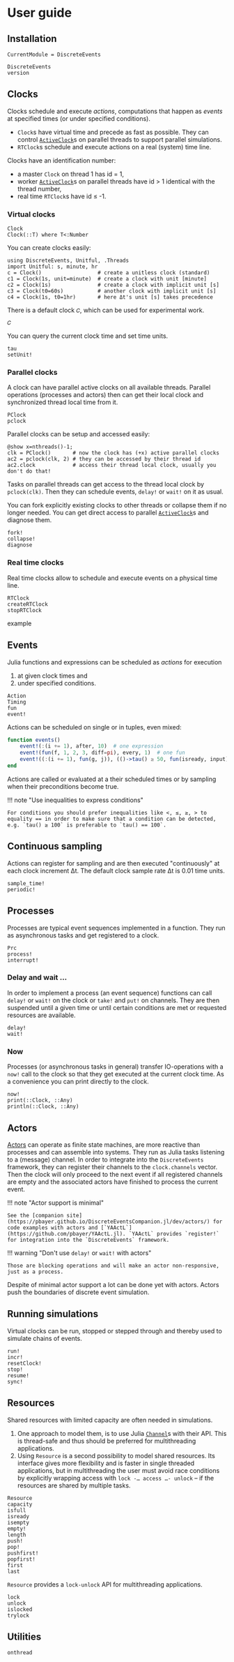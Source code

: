 # User guide

## Installation

```@meta
CurrentModule = DiscreteEvents
```

```@docs
DiscreteEvents
version
```

## Clocks

Clocks schedule and execute *actions*, computations that happen as *events* at specified times (or under specified conditions).

- `Clock`s have virtual time and precede as fast as possible. They can control [`ActiveClock`](@ref)s on parallel threads to support parallel simulations.
- `RTClock`s schedule and execute actions on a real (system) time line.

Clocks have an identification number:

- a master `Clock` on thread 1 has id = 1,
- worker [`ActiveClock`](@ref)s on parallel threads have id > 1 identical with the thread number,
- real time `RTClock`s have id ≤ -1.

### Virtual clocks

```@docs
Clock
Clock(::T) where T<:Number
```

You can create clocks easily:

```@repl usage
using DiscreteEvents, Unitful, .Threads
import Unitful: s, minute, hr
c = Clock()                  # create a unitless clock (standard)
c1 = Clock(1s, unit=minute)  # create a clock with unit [minute]
c2 = Clock(1s)               # create a clock with implicit unit [s]
c3 = Clock(t0=60s)           # another clock with implicit unit [s]
c4 = Clock(1s, t0=1hr)       # here Δt's unit [s] takes precedence
```

There is a default clock `𝐶`, which can be used for experimental work.

```@docs
𝐶
```

You can query the current clock time and set time units.

```@docs
tau
setUnit!
```

### Parallel clocks

A clock can have parallel active clocks on all available threads. Parallel operations (processes and actors) then can get their local clock and synchronized thread local time from it.

```@docs
PClock
pclock
```

Parallel clocks can be setup and accessed easily:

```@repl usage
@show x=nthreads()-1;
clk = PClock()       # now the clock has (+x) active parallel clocks
ac2 = pclock(clk, 2) # they can be accessed by their thread id
ac2.clock            # access their thread local clock, usually you don't do that!
```

Tasks on parallel threads can get access to the thread local clock by `pclock(clk)`. Then they can schedule events, `delay!` or `wait!` on it as usual.

You can fork explicitly existing clocks to other threads or collapse them if no longer needed. You can get direct access to parallel [`ActiveClock`](@ref)s and diagnose them.

```@docs
fork!
collapse!
diagnose
```

### Real time clocks

Real time clocks allow to schedule and execute events on a physical time line.

```@docs
RTClock
createRTClock
stopRTClock
```

example

## Events

Julia functions and expressions can be scheduled as *actions* for execution

1. at given clock times and
2. under specified conditions.

```@docs
Action
Timing
fun
event!
```

Actions can be scheduled on single or in tuples, even mixed:

```julia
function events()
    event!(:(i += 1), after, 10)  # one expression
    event!(fun(f, 1, 2, 3, diff=pi), every, 1)  # one fun
    event!((:(i += 1), fun(g, j)), (()->tau() ≥ 50, fun(isready, input), :(a ≤ 10))) # two funs under three conditions
end
```

Actions are called or evaluated at a their scheduled times or by sampling when their preconditions become true.

!!! note "Use inequalities to express conditions"

    For conditions you should prefer inequalities like <, ≤, ≥, > to equality == in order to make sure that a condition can be detected, e.g. `tau() ≥ 100` is preferable to `tau() == 100`.

## Continuous sampling

Actions can register for sampling and are then executed "continuously" at each clock increment Δt. The default clock sample rate Δt is 0.01 time units.

```@docs
sample_time!
periodic!
```

## Processes

Processes are typical event sequences implemented in a function. They
run as asynchronous tasks and get registered to a clock.

```@docs
Prc
process!
interrupt!
```

### Delay and wait …

In order to implement a process (an event sequence) functions can call `delay!` or `wait!` on the clock or `take!` and `put!` on  channels. They are then suspended until a given time or until certain conditions are met or requested resources are available.

```@docs
delay!
wait!
```

### Now

Processes (or asynchronous tasks in general) transfer IO-operations with a `now!` call to the clock so that they get executed at the current clock time. As a convenience you can print directly to the
clock.

```@docs
now!
print(::Clock, ::Any)
println(::Clock, ::Any)
```

## Actors

[Actors](https://en.wikipedia.org/wiki/Actor_model) can operate as finite state machines, are more reactive than processes and can assemble into systems. They run as Julia tasks listening to a (message) channel. In order to integrate into the `DiscreteEvents` framework, they can register their channels to the `clock.channels` vector. Then the clock will only proceed to the next event if all registered channels are empty and the associated actors have finished to process the current event.

!!! note "Actor support is minimal"

    See the [companion site](https://pbayer.github.io/DiscreteEventsCompanion.jl/dev/actors/) for code examples with actors and [`YAActL`](https://github.com/pbayer/YAActL.jl). `YAActL` provides `register!` for integration into the `DiscreteEvents` framework.

!!! warning "Don't use `delay!` or `wait!` with actors"

    Those are blocking operations and will make an actor non-responsive, just as a process.

Despite of minimal actor support a lot can be done yet with actors. Actors push the boundaries of discrete event simulation.

## Running simulations

Virtual clocks can be run, stopped or stepped through and thereby used to simulate chains of events.

```@docs
run!
incr!
resetClock!
stop!
resume!
sync!
```

## Resources

Shared resources with limited capacity are often needed in simulations.

1. One approach to model them, is to use Julia [`Channel`](https://docs.julialang.org/en/v1/base/parallel/#Base.Channel)s with their API. This is thread-safe and thus should be preferred for multithreading applications.
2. Using `Resource` is a second possibility to model shared resources. Its interface gives more flexibility and is faster in single threaded applications, but in multithreading the user must avoid race conditions by explicitly wrapping access with `lock -… access …- unlock` – if the resources are shared by multiple tasks.

```@docs
Resource
capacity
isfull
isready
isempty
empty!
length
push!
pop!
pushfirst!
popfirst!
first
last
```

`Resource` provides a `lock-unlock` API for multithreading applications.

```@docs
lock
unlock
islocked
trylock
```

## Utilities

```@docs
onthread
```
